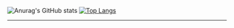 ![Anurag's GitHub stats](https://github-readme-stats.vercel.app/api?username=Synterragen&show_icons=true&theme=Gradient) 
[![Top Langs](https://github-readme-stats.vercel.app/api/top-langs/?username=anuraghazra&layout=compact&langs_count=10)](https://github.com/anuraghazra/github-readme-stats)

---
